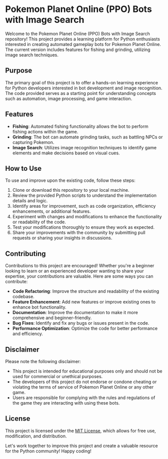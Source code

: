 # Pokemon Planet Online (PPO) Bots with Image Search

Welcome to the Pokemon Planet Online (PPO) Bots with Image Search repository! This project provides a learning platform for Python enthusiasts interested in creating automated gameplay bots for Pokemon Planet Online. The current version includes features for fishing and grinding, utilizing image search techniques.

## Purpose

The primary goal of this project is to offer a hands-on learning experience for Python developers interested in bot development and image recognition. The code provided serves as a starting point for understanding concepts such as automation, image processing, and game interaction.

## Features

- **Fishing**: Automated fishing functionality allows the bot to perform fishing actions within the game.
- **Grinding**: The bot can automate grinding tasks, such as battling NPCs or capturing Pokemon.
- **Image Search**: Utilizes image recognition techniques to identify game elements and make decisions based on visual cues.

## How to Use

To use and improve upon the existing code, follow these steps:

1. Clone or download this repository to your local machine.
2. Review the provided Python scripts to understand the implementation details and logic.
3. Identify areas for improvement, such as code organization, efficiency enhancements, or additional features.
4. Experiment with changes and modifications to enhance the functionality or readability of the code.
5. Test your modifications thoroughly to ensure they work as expected.
6. Share your improvements with the community by submitting pull requests or sharing your insights in discussions.

## Contributing

Contributions to this project are encouraged! Whether you're a beginner looking to learn or an experienced developer wanting to share your expertise, your contributions are valuable. Here are some ways you can contribute:

- **Code Refactoring**: Improve the structure and readability of the existing codebase.
- **Feature Enhancement**: Add new features or improve existing ones to enhance bot functionality.
- **Documentation**: Improve the documentation to make it more comprehensive and beginner-friendly.
- **Bug Fixes**: Identify and fix any bugs or issues present in the code.
- **Performance Optimization**: Optimize the code for better performance and efficiency.

## Disclaimer

Please note the following disclaimer:

- This project is intended for educational purposes only and should not be used for commercial or unethical purposes.
- The developers of this project do not endorse or condone cheating or violating the terms of service of Pokemon Planet Online or any other game.
- Users are responsible for complying with the rules and regulations of the game they are interacting with using these bots.

## License

This project is licensed under the [MIT License](LICENSE), which allows for free use, modification, and distribution.

Let's work together to improve this project and create a valuable resource for the Python community! Happy coding!
